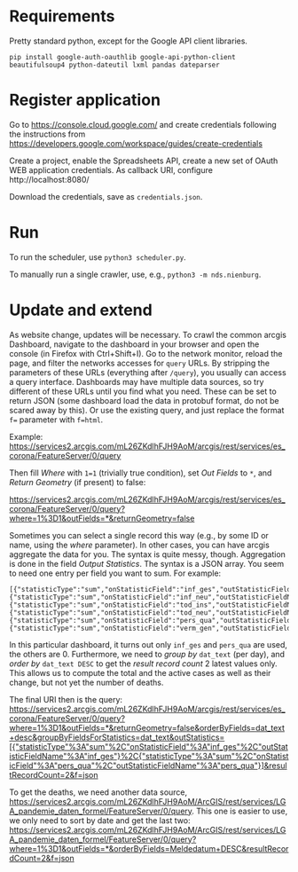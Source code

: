 Requirements
============
Pretty standard python, except for the Google API client libraries.

```
pip install google-auth-oauthlib google-api-python-client beautifulsoup4 python-dateutil lxml pandas dateparser
```

Register application
====================

Go to <https://console.cloud.google.com/>
and create credentials following the instructions from
<https://developers.google.com/workspace/guides/create-credentials>

Create a project, enable the Spreadsheets API,
create a new set of OAuth WEB application credentials.
As callback URI, configure http://localhost:8080/

Download the credentials, save as `credentials.json`.


Run
===

To run the scheduler, use `python3 scheduler.py`.

To manually run a single crawler, use, e.g., `python3 -m nds.nienburg`.

Update and extend
=================

As website change, updates will be necessary. To crawl the common arcgis
Dashboard, navigate to the dashboard in your browser and open the console
(in Firefox with Ctrl+Shift+I).
Go to the network monitor, reload the page, and filter the networks
accesses for `query` URLs. By stripping the parameters of these URLs
(everything after `/query`), you usually can access a query interface.
Dashboards may have multiple data sources, so try different of these URLs
until you find what you need. These can be set to return JSON (some dashboard
load the data in protobuf format, do not be scared away by this).
Or use the existing query, and just replace the format `f=` parameter
with `f=html`.

Example:
<https://services2.arcgis.com/mL26ZKdlhFJH9AoM/arcgis/rest/services/es_corona/FeatureServer/0/query>

Then fill *Where* with `1=1` (trivially true condition),
set *Out Fields* to `*`, and *Return Geometry* (if present) to false:

<https://services2.arcgis.com/mL26ZKdlhFJH9AoM/arcgis/rest/services/es_corona/FeatureServer/0/query?where=1%3D1&outFields=*&returnGeometry=false>

Sometimes you can select a single record this way (e.g., by some ID or name,
using the *where* parameter). In other cases, you can have arcgis aggregate
the data for you. The syntax is quite messy, though.
Aggregation is done in the field *Output Statistics*.
The syntax is a JSON array. You seem to need one entry per field you want to
sum. For example:
```
[{"statisticType":"sum","onStatisticField":"inf_ges","outStatisticFieldName":"inf_ges"},
{"statisticType":"sum","onStatisticField":"inf_neu","outStatisticFieldName":"inf_neu"},
{"statisticType":"sum","onStatisticField":"tod_ins","outStatisticFieldName":"tod_ins"},
{"statisticType":"sum","onStatisticField":"tod_neu","outStatisticFieldName":"tod_neu"},
{"statisticType":"sum","onStatisticField":"pers_qua","outStatisticFieldName":"pers_qua"},
{"statisticType":"sum","onStatisticField":"verm_gen","outStatisticFieldName":"verm_gen"}]
```
In this particular dashboard, it turns out only `inf_ges` and `pers_qua`
are used, the others are 0. Furthermore, we need to *group by* `dat_text`
(per day), and *order by* `dat_text DESC` to get the *result record count* 2
latest values only. This allows us to compute the total and the active cases
as well as their change, but not yet the number of deaths.

The final URI then is the query: <https://services2.arcgis.com/mL26ZKdlhFJH9AoM/arcgis/rest/services/es_corona/FeatureServer/0/query?where=1%3D1&outFields=*&returnGeometry=false&orderByFields=dat_text+desc&groupByFieldsForStatistics=dat_text&outStatistics=[{"statisticType"%3A"sum"%2C"onStatisticField"%3A"inf_ges"%2C"outStatisticFieldName"%3A"inf_ges"}%2C{"statisticType"%3A"sum"%2C"onStatisticField"%3A"pers_qua"%2C"outStatisticFieldName"%3A"pers_qua"}]&resultRecordCount=2&f=json>

To get the deaths, we need another data source,
<https://services2.arcgis.com/mL26ZKdlhFJH9AoM/ArcGIS/rest/services/LGA_pandemie_daten_formel/FeatureServer/0/query>.
This one is easier to use, we only need to sort by date and get the last two:
<https://services2.arcgis.com/mL26ZKdlhFJH9AoM/ArcGIS/rest/services/LGA_pandemie_daten_formel/FeatureServer/0/query?where=1%3D1&outFields=*&orderByFields=Meldedatum+DESC&resultRecordCount=2&f=json>
